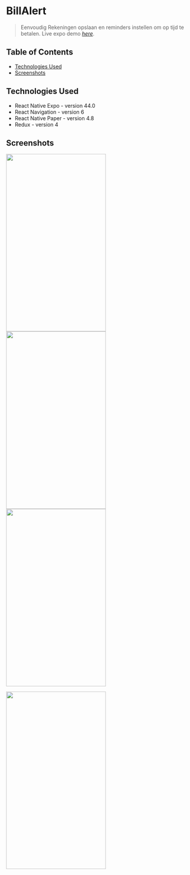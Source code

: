 # BillAlert
> Eenvoudig Rekeningen opslaan en reminders instellen om op tijd te betalen. 
> Live expo demo [_here_](https://expo.dev/@sjaakvanlenten/weatherApp).

## Table of Contents
* [Technologies Used](#technologies-used)
* [Screenshots](#screenshots)

## Technologies Used
- React Native Expo - version 44.0
- React Navigation - version 6
- React Native Paper - version 4.8
- Redux - version 4

## Screenshots

<p float="left">
<img src="./screenshots/Main.png" width="270" height="480">
<img src="./screenshots/Menu.png" width="270" height="480">
<img src="./screenshots/Input.png" width="270" height="480">
</p>
<p float="left">
<img src="./screenshots/Details.png" width="270" height="480">
</p>
